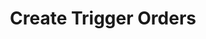 ---
title: Create Trigger Orders
position_number: 1
type: post
description: /future/trade/v1/entrust/create-plan
remark: Content-Type = application/x-www-form-urlencoded && application/json
parameters:
    -
        name: clientOrderId
        type: string
        mandatory: false
        default: N/A
        description: Client order ID
        ranges:
    -
        name: symbol
        type: string
        mandatory: true
        default: 
        description: Trading pair
        ranges:
    -
        name: orderSide
        type: string
        mandatory: true
        default: N/A
        description: Order side:BUY;SELL
        ranges: BUY;SELL
    -
        name: entrustType
        type: string
        mandatory: true
        default: N/A
        description: >-
            Order type:TAKE_PROFIT(Take Profit Limit Order);STOP(Stop Limit Order);TAKE_PROFIT_MARKET(Take Profit Market Order);STOP_MARKET(Stop Loss Market Order)
        ranges: TAKE_PROFIT;STOP;TAKE_PROFIT_MARKET;STOP_MARKET
    -
        name: origQty
        type: number
        mandatory: true
        default: N/A
        description: Quantity (Cont)
        ranges:
    -
        name: price
        type: number
        mandatory: false
        default: N/A
        description: Price
        ranges:
    -
        name: stopPrice
        type: number
        mandatory: false
        default: N/A
        description: Trigger price
        ranges:
    -
        name: timeInForce
        type: string
        mandatory: true
        default: N/A
        description: Valid way:GTC;IOC;FOK;GTX, Market orders only support IOC
        ranges: GTC;IOC;FOK;GTX
    -
        name: triggerPriceType
        type: string
        mandatory: true
        default: N/A
        description: Trigger price type:INDEX_PRICE(Index price)；MARK_PRICE(Mark price)；LATEST_PRICE(latest price)
        ranges: INDEX_PRICE;MARK_PRICE;LATEST_PRICE
#    -
#        name: expireTime
#        type: integer
#        mandatory: false
#        default: N/A
#        description: Expiration time
#        ranges:
    -
        name: positionSide
        type: string
        mandatory: true
        default: N/A
        description: Position side:LONG;SHORT
        ranges: LONG;SHORT
content_markdown: |-

                 #### **Limit Flow Rules**

                 200/s/apikey
left_code_blocks:
    -
        code_block: "public void getKLine() {\r\n\tString text = HttpUtil.get(URL + \"/data/api/future/trade/v1/getKLine?market=btc_usdt&type=1min&since=0\");\r\n\tSystem.out.println(text);\r\n}"
        title: Java
        language: java
right_code_blocks:
    - code_block: |-
        {
            "error": {
            "code": "",
            "msg": ""
            },
            "msgInfo": "",
            "result": {},
            "returnCode": 0
        }
        title: Response
        language: json
---